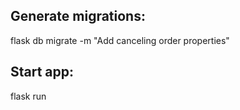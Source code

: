 ## Generate migrations:
flask db migrate -m "Add canceling order properties"

## Start app:
flask run